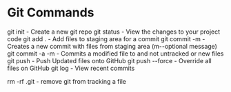 # Git Commands

git init - Create a new git repo
git status - View the changes to your project code
git add . - Add files to staging area for a commit
git commit -m - Creates a new commit with files from staging area (m--optional message)
git commit -a -m - Commits a modified file to and not untracked or new files
git push - Push Updated files onto GitHub
git push --force - Override all files on GitHub
git log - View recent commits

rm -rf .git - remove git from tracking a file


